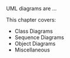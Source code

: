 UML diagrams are ...

This chapter covers:
* Class Diagrams
* Sequence Diagrams
* Object Diagrams
* Miscellaneous
